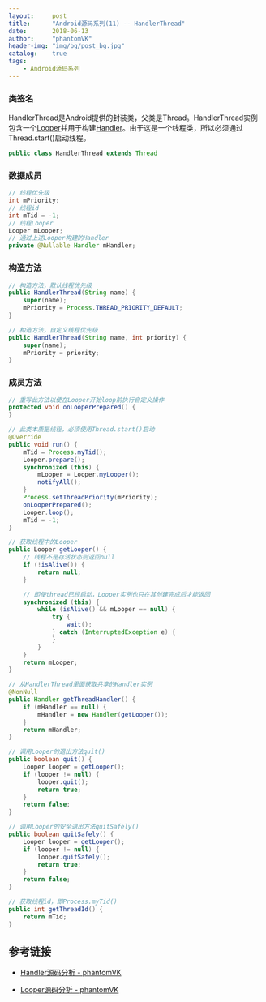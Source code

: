 ```yaml
---
layout:     post
title:      "Android源码系列(11) -- HandlerThread"
date:       2018-06-13
author:     "phantomVK"
header-img: "img/bg/post_bg.jpg"
catalog:    true
tags:
    - Android源码系列
---
```


### 类签名

HandlerThread是Android提供的封装类，父类是Thread。HandlerThread实例包含一个[Looper](https://phantomvk.github.io/2016/12/03/Android_Looper/)并用于构建[Handler](https://phantomvk.github.io/2016/12/01/Android_Handler/)。由于这是一个线程类，所以必须通过Thread.start()启动线程。

```java
public class HandlerThread extends Thread
```

### 数据成员

```java
// 线程优先级
int mPriority;
// 线程id
int mTid = -1;
// 线程Looper
Looper mLooper;
// 通过上述Looper构建的Handler
private @Nullable Handler mHandler;
```

### 构造方法

```java
// 构造方法，默认线程优先级
public HandlerThread(String name) {
    super(name);
    mPriority = Process.THREAD_PRIORITY_DEFAULT;
}

// 构造方法，自定义线程优先级
public HandlerThread(String name, int priority) {
    super(name);
    mPriority = priority;
}
```

### 成员方法

```java
// 重写此方法以便在Looper开始loop前执行自定义操作
protected void onLooperPrepared() {
}

// 此类本质是线程，必须使用Thread.start()启动
@Override
public void run() {
    mTid = Process.myTid();
    Looper.prepare();
    synchronized (this) {
        mLooper = Looper.myLooper();
        notifyAll();
    }
    Process.setThreadPriority(mPriority);
    onLooperPrepared();
    Looper.loop();
    mTid = -1;
}

// 获取线程中的Looper
public Looper getLooper() {
    // 线程不是存活状态则返回null
    if (!isAlive()) {
        return null;
    }

    // 即使thread已经启动，Looper实例也只在其创建完成后才能返回
    synchronized (this) {
        while (isAlive() && mLooper == null) {
            try {
                wait();
            } catch (InterruptedException e) {
            }
        }
    }
    return mLooper;
}

// 从HandlerThread里面获取共享的Handler实例
@NonNull
public Handler getThreadHandler() {
    if (mHandler == null) {
        mHandler = new Handler(getLooper());
    }
    return mHandler;
}

// 调用Looper的退出方法quit()
public boolean quit() {
    Looper looper = getLooper();
    if (looper != null) {
        looper.quit();
        return true;
    }
    return false;
}

// 调用Looper的安全退出方法quitSafely()
public boolean quitSafely() {
    Looper looper = getLooper();
    if (looper != null) {
        looper.quitSafely();
        return true;
    }
    return false;
}

// 获取线程id，即Process.myTid()
public int getThreadId() {
    return mTid;
}
```


## 参考链接

- [Handler源码分析 - phantomVK](https://phantomvk.github.io/2016/12/01/Android_Handler/)

- [Looper源码分析 - phantomVK](https://phantomvk.github.io/2016/12/03/Android_Looper/)